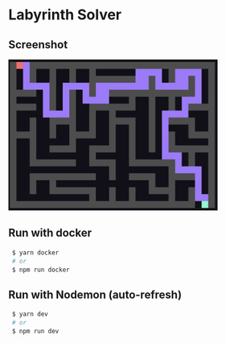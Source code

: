 # Labyrinth Solver

## Screenshot

![Screenshot](./images/screenshot.png)

## Run with docker
```sh
 $ yarn docker
 # or
 $ npm run docker
```

## Run with Nodemon (auto-refresh)
```sh
 $ yarn dev
 # or
 $ npm run dev
```

<style>
    img {
        height: 300px;
    }
</style>